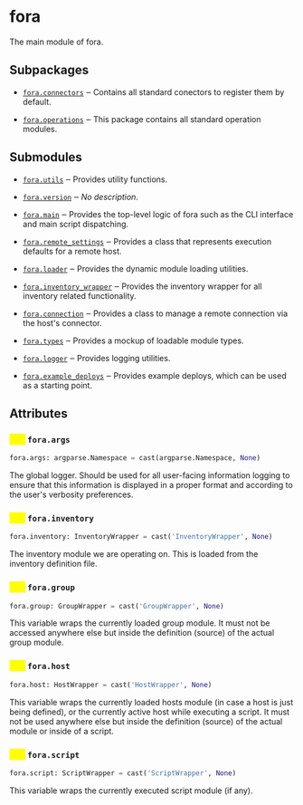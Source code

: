 # fora

The main module of fora.

## Subpackages

 -  [`fora.connectors`](fora/connectors.md) ‒ Contains all standard conectors to register them by default.

 -  [`fora.operations`](fora/operations.md) ‒ This package contains all standard operation modules.

## Submodules

 -  [`fora.utils`](fora/utils.md) ‒ Provides utility functions.

 -  [`fora.version`](fora/version.md) ‒ *No description.*

 -  [`fora.main`](fora/main.md) ‒ Provides the top-level logic of fora such as
    the CLI interface and main script dispatching.

 -  [`fora.remote_settings`](fora/remote\_settings.md) ‒ Provides a class that represents execution defaults for a remote host.

 -  [`fora.loader`](fora/loader.md) ‒ Provides the dynamic module loading utilities.

 -  [`fora.inventory_wrapper`](fora/inventory\_wrapper.md) ‒ Provides the inventory wrapper for all inventory related functionality.

 -  [`fora.connection`](fora/connection.md) ‒ Provides a class to manage a remote connection via the host's connector.

 -  [`fora.types`](fora/types.md) ‒ Provides a mockup of loadable module types.

 -  [`fora.logger`](fora/logger.md) ‒ Provides logging utilities.

 -  [`fora.example_deploys`](fora/example\_deploys.md) ‒ Provides example deploys, which can be used as a starting point.

## Attributes

### <mark style="color:yellow;">attr</mark> `fora.args`

```python
fora.args: argparse.Namespace = cast(argparse.Namespace, None)
```

The global logger. Should be used for all user-facing information logging to ensure
that this information is displayed in a proper format and according to the user's
verbosity preferences.

### <mark style="color:yellow;">attr</mark> `fora.inventory`

```python
fora.inventory: InventoryWrapper = cast('InventoryWrapper', None)
```

The inventory module we are operating on.
This is loaded from the inventory definition file.

### <mark style="color:yellow;">attr</mark> `fora.group`

```python
fora.group: GroupWrapper = cast('GroupWrapper', None)
```

This variable wraps the currently loaded group module.
It must not be accessed anywhere else but inside the
definition (source) of the actual group module.

### <mark style="color:yellow;">attr</mark> `fora.host`

```python
fora.host: HostWrapper = cast('HostWrapper', None)
```

This variable wraps the currently loaded hosts module (in case a host is just being defined),
or the currently active host while executing a script. It must not be used anywhere else
but inside the definition (source) of the actual module or inside of a script.

### <mark style="color:yellow;">attr</mark> `fora.script`

```python
fora.script: ScriptWrapper = cast('ScriptWrapper', None)
```

This variable wraps the currently executed script module (if any).
